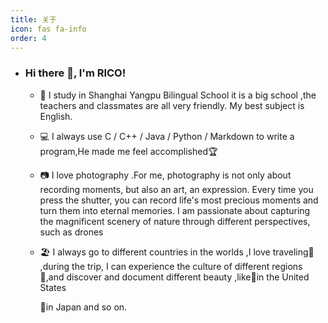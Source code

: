 ```yaml
---
title: 关于
icon: fas fa-info
order: 4
---
```

- ### Hi there 👋, I'm RICO!

  - 🏫  I study in Shanghai Yangpu Bilingual School it is a big school ,the teachers and classmates are all very friendly. My best subject is English. 
  
  - 💻  I always use C / C++ / Java  / Python / Markdown to write a program,He made me feel accomplished🏆
  
  - 📷  I love photography .For me, photography is not only about recording moments, but also an art, an expression. Every time you press the shutter, you can record life's most precious moments and turn them into eternal memories. I am passionate about capturing the magnificent scenery of nature through different perspectives, such as drones
  
  - 🏖️  I always go to different countries in the worlds ,I love traveling🧭 ,during the trip, I can experience the culture of different regions🎃,and discover and document different beauty ,like🗽in the United States
  
    🍙in Japan and so on.



